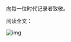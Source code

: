 向每一位时代记录者致敬。  

阅读全文：


![img](https://chinadigitaltimes.net/chinese/files/2024/01/image-1706337404345.png)

